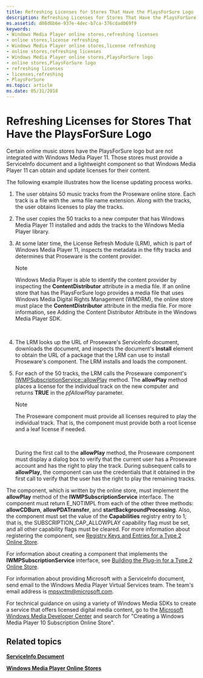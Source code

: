 ```yaml
---
title: Refreshing Licenses for Stores That Have the PlaysForSure Logo
description: Refreshing Licenses for Stores That Have the PlaysForSure Logo
ms.assetid: d08d6b6e-937e-4dec-b7ca-376cdad069f9
keywords:
- Windows Media Player online stores,refreshing licenses
- online stores,license refreshing
- Windows Media Player online stores,license refreshing
- online stores,refreshing licenses
- Windows Media Player online stores,PlaysForSure logo
- online stores,PlaysForSure logo
- refreshing licenses
- licenses,refreshing
- PlaysForSure
ms.topic: article
ms.date: 05/31/2018
---
```


# Refreshing Licenses for Stores That Have the PlaysForSure Logo

Certain online music stores have the PlaysForSure logo but are not integrated with Windows Media Player 11. Those stores must provide a ServiceInfo document and a lightweight component so that Windows Media Player 11 can obtain and update licenses for their content.

The following example illustrates how the license updating process works.

1.  The user obtains 50 music tracks from the Proseware online store. Each track is a file with the .wma file name extension. Along with the tracks, the user obtains licenses to play the tracks.
2.  The user copies the 50 tracks to a new computer that has Windows Media Player 11 installed and adds the tracks to the Windows Media Player library.
3.  At some later time, the License Refresh Module (LRM), which is part of Windows Media Player 11, inspects the metadata in the fifty tracks and determines that Proseware is the content provider.
    > [!Note]  
    > Windows Media Player is able to identify the content provider by inspecting the **ContentDistributor** attribute in a media file. If an online store that has the PlaysForSure logo provides a media file that uses Windows Media Digital Rights Management (WMDRM), the online store must place the **ContentDistributor** attribute in the media file. For more information, see Adding the Content Distributor Attribute in the Windows Media Player SDK.

     

4.  The LRM looks up the URL of Proseware's ServiceInfo document, downloads the document, and inspects the document's **Install** element to obtain the URL of a package that the LRM can use to install Proseware's component. The LRM installs and loads the component.
5.  For each of the 50 tracks, the LRM calls the Proseware component's [IWMPSubscriptionService::allowPlay](/windows/desktop/api/subscriptionservices/nf-subscriptionservices-iwmpsubscriptionservice-allowplay) method. The **allowPlay** method places a license for the individual track on the new computer and returns **TRUE** in the *pfAllowPlay* parameter.
    > [!Note]  
    > The Proseware component must provide all licenses required to play the individual track. That is, the component must provide both a root license and a leaf license if needed.

     

    During the first call to the **allowPlay** method, the Proseware component must display a dialog box to verify that the current user has a Proseware account and has the right to play the track. During subsequent calls to **allowPlay**, the component can use the credentials that it obtained in the first call to verify that the user has the right to play the remaining tracks.

The component, which is written by the online store, must implement the **allowPlay** method of the **IWMPSubscriptionService** interface. The component must return E\_NOTIMPL from each of the other three methods: **allowCDBurn**, **allowPDATransfer**, and **startBackgroundProcessing**. Also, the component must set the value of the **Capabilities** registry entry to 1; that is, the SUBSCRIPTION\_CAP\_ALLOWPLAY capability flag must be set, and all other capability flags must be cleared. For more information about registering the component, see [Registry Keys and Entries for a Type 2 Online Store](registry-keys-and-entries-for-a-type-2-online-store.md).

For information about creating a component that implements the **IWMPSubscriptionService** interface, see [Building the Plug-in for a Type 2 Online Store](building-the-plug-in-for-a-type-2-online-store.md).

For information about providing Microsoft with a ServiceInfo document, send email to the Windows Media Player Virtual Services team. The team's email address is mpsvctm@microsoft.com.

For technical guidance on using a variety of Windows Media SDKs to create a service that offers licensed digital media content, go to the [Microsoft Windows Media Developer Center](https://go.microsoft.com/fwlink/p/?linkid=62179) and search for "Creating a Windows Media Player 10 Subscription Online Store".

## Related topics

<dl> <dt>

[**ServiceInfo Document**](serviceinfo-document.md)
</dt> <dt>

[**Windows Media Player Online Stores**](windows-media-player-online-stores.md)
</dt> </dl>

 

 




